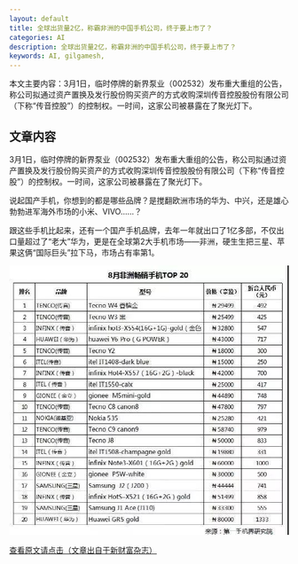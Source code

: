 ```yaml
---
layout: default
title: 全球出货量2亿，称霸非洲的中国手机公司，终于要上市了？
categories: AI
description: 全球出货量2亿，称霸非洲的中国手机公司，终于要上市了？
keywords: AI, gilgamesh, 
---
```


本文主要内容：3月1日，临时停牌的新界泵业（002532）发布重大重组的公告，称公司拟通过资产置换及发行股份购买资产的方式收购深圳传音控股股份有限公司（下称“传音控股”）的控制权。一时间，这家公司被暴露在了聚光灯下。

<!-- more -->




## 文章内容

3月1日，临时停牌的新界泵业（002532）发布重大重组的公告，称公司拟通过资产置换及发行股份购买资产的方式收购深圳传音控股股份有限公司（下称“传音控股”）的控制权。一时间，这家公司被暴露在了聚光灯下。

说起国产手机，你想到的都是哪些品牌？是搅翻欧洲市场的华为、中兴，还是雄心勃勃进军海外市场的小米、VIVO……？

跟这些手机比起来，还有一个国产手机品牌，去年一年就出口了1亿多部，不仅出口量超过了“老大”华为，更是在全球第2大手机市场——非洲，硬生生把三星、苹果这俩“国际巨头”拉下马，市场占有率第1。

![正文图片](\images\AI\2018-3-7-shangshi.jpg)

[查看原文请点击（文章出自于新财富杂志）](https://mp.weixin.qq.com/s/wo_fvgI0hewVCWWPLQ7MPQ)



